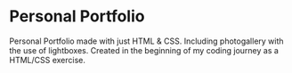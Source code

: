 # Personal Portfolio
Personal Portfolio made with just HTML & CSS. Including photogallery with the use of lightboxes. Created in the beginning of my coding journey as a HTML/CSS exercise.
